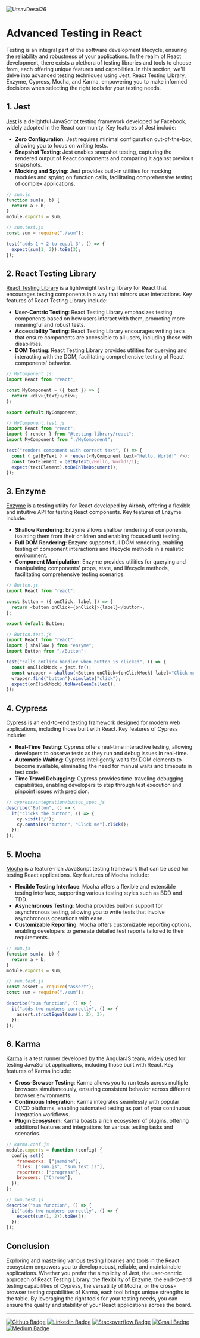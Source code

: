 ![UtsavDesai26](https://github.com/UtsavDesai26/react-interview-prep/assets/80502799/07f8817f-f0e1-4ce6-8f54-20e133465292)

# Advanced Testing in React

Testing is an integral part of the software development lifecycle, ensuring the reliability and robustness of your applications. In the realm of React development, there exists a plethora of testing libraries and tools to choose from, each offering unique features and capabilities. In this section, we'll delve into advanced testing techniques using Jest, React Testing Library, Enzyme, Cypress, Mocha, and Karma, empowering you to make informed decisions when selecting the right tools for your testing needs.

## 1. Jest

[Jest](https://jestjs.io/) is a delightful JavaScript testing framework developed by Facebook, widely adopted in the React community. Key features of Jest include:

- **Zero Configuration**: Jest requires minimal configuration out-of-the-box, allowing you to focus on writing tests.
- **Snapshot Testing**: Jest enables snapshot testing, capturing the rendered output of React components and comparing it against previous snapshots.
- **Mocking and Spying**: Jest provides built-in utilities for mocking modules and spying on function calls, facilitating comprehensive testing of complex applications.

```javascript
// sum.js
function sum(a, b) {
  return a + b;
}
module.exports = sum;
```

```javascript
// sum.test.js
const sum = require("./sum");

test("adds 1 + 2 to equal 3", () => {
  expect(sum(1, 2)).toBe(3);
});
```

## 2. React Testing Library

[React Testing Library](https://testing-library.com/docs/react-testing-library/intro/) is a lightweight testing library for React that encourages testing components in a way that mirrors user interactions. Key features of React Testing Library include:

- **User-Centric Testing**: React Testing Library emphasizes testing components based on how users interact with them, promoting more meaningful and robust tests.
- **Accessibility Testing**: React Testing Library encourages writing tests that ensure components are accessible to all users, including those with disabilities.
- **DOM Testing**: React Testing Library provides utilities for querying and interacting with the DOM, facilitating comprehensive testing of React components' behavior.

```javascript
// MyComponent.js
import React from "react";

const MyComponent = ({ text }) => {
  return <div>{text}</div>;
};

export default MyComponent;
```

```javascript
// MyComponent.test.js
import React from "react";
import { render } from "@testing-library/react";
import MyComponent from "./MyComponent";

test("renders component with correct text", () => {
  const { getByText } = render(<MyComponent text="Hello, World!" />);
  const textElement = getByText(/Hello, World!/i);
  expect(textElement).toBeInTheDocument();
});
```

## 3. Enzyme

[Enzyme](https://enzymejs.github.io/enzyme/) is a testing utility for React developed by Airbnb, offering a flexible and intuitive API for testing React components. Key features of Enzyme include:

- **Shallow Rendering**: Enzyme allows shallow rendering of components, isolating them from their children and enabling focused unit testing.
- **Full DOM Rendering**: Enzyme supports full DOM rendering, enabling testing of component interactions and lifecycle methods in a realistic environment.
- **Component Manipulation**: Enzyme provides utilities for querying and manipulating components' props, state, and lifecycle methods, facilitating comprehensive testing scenarios.

```javascript
// Button.js
import React from "react";

const Button = ({ onClick, label }) => {
  return <button onClick={onClick}>{label}</button>;
};

export default Button;
```

```javascript
// Button.test.js
import React from "react";
import { shallow } from "enzyme";
import Button from "./Button";

test("calls onClick handler when button is clicked", () => {
  const onClickMock = jest.fn();
  const wrapper = shallow(<Button onClick={onClickMock} label="Click me" />);
  wrapper.find("button").simulate("click");
  expect(onClickMock).toHaveBeenCalled();
});
```

## 4. Cypress

[Cypress](https://www.cypress.io/) is an end-to-end testing framework designed for modern web applications, including those built with React. Key features of Cypress include:

- **Real-Time Testing**: Cypress offers real-time interactive testing, allowing developers to observe tests as they run and debug issues in real-time.
- **Automatic Waiting**: Cypress intelligently waits for DOM elements to become available, eliminating the need for manual waits and timeouts in test code.
- **Time Travel Debugging**: Cypress provides time-traveling debugging capabilities, enabling developers to step through test execution and pinpoint issues with precision.

```javascript
// cypress/integration/button_spec.js
describe("Button", () => {
  it("clicks the button", () => {
    cy.visit("/");
    cy.contains("button", "Click me").click();
  });
});
```

## 5. Mocha

[Mocha](https://mochajs.org/) is a feature-rich JavaScript testing framework that can be used for testing React applications. Key features of Mocha include:

- **Flexible Testing Interface**: Mocha offers a flexible and extensible testing interface, supporting various testing styles such as BDD and TDD.
- **Asynchronous Testing**: Mocha provides built-in support for asynchronous testing, allowing you to write tests that involve asynchronous operations with ease.
- **Customizable Reporting**: Mocha offers customizable reporting options, enabling developers to generate detailed test reports tailored to their requirements.

```javascript
// sum.js
function sum(a, b) {
  return a + b;
}
module.exports = sum;
```

```javascript
// sum.test.js
const assert = require("assert");
const sum = require("./sum");

describe("sum function", () => {
  it("adds two numbers correctly", () => {
    assert.strictEqual(sum(1, 2), 3);
  });
});
```

## 6. Karma

[Karma](https://karma-runner.github.io/latest/index.html) is a test runner developed by the AngularJS team, widely used for testing JavaScript applications, including those built with React. Key features of Karma include:

- **Cross-Browser Testing**: Karma allows you to run tests across multiple browsers simultaneously, ensuring consistent behavior across different browser environments.
- **Continuous Integration**: Karma integrates seamlessly with popular CI/CD platforms, enabling automated testing as part of your continuous integration workflows.
- **Plugin Ecosystem**: Karma boasts a rich ecosystem of plugins, offering additional features and integrations for various testing tasks and scenarios.

```javascript
// karma.conf.js
module.exports = function (config) {
  config.set({
    frameworks: ["jasmine"],
    files: ["sum.js", "sum.test.js"],
    reporters: ["progress"],
    browsers: ["Chrome"],
  });
};
```

```javascript
// sum.test.js
describe("sum function", () => {
  it("adds two numbers correctly", () => {
    expect(sum(1, 2)).toBe(3);
  });
});
```

## Conclusion

Exploring and mastering various testing libraries and tools in the React ecosystem empowers you to develop robust, reliable, and maintainable applications. Whether you prefer the simplicity of Jest, the user-centric approach of React Testing Library, the flexibility of Enzyme, the end-to-end testing capabilities of Cypress, the versatility of Mocha, or the cross-browser testing capabilities of Karma, each tool brings unique strengths to the table. By leveraging the right tools for your testing needs, you can ensure the quality and stability of your React applications across the board.

---

[![Github Badge](http://img.shields.io/badge/-Github-black?style=flat-square&logo=github&link=https://github.com/UtsavSoftrefineTech)](https://github.com/UtsavSoftrefineTech)
[![Linkedin Badge](https://img.shields.io/badge/-LinkedIn-blue?style=flat-square&logo=Linkedin&logoColor=white&link=https://www.linkedin.com/in/utsavdesai26/)](https://www.linkedin.com/in/utsavdesai26/)
[![Stackoverflow Badge](https://img.shields.io/badge/-Stack%20overflow-FE7A16?style=flat-square&logo=stack-overflow&logoColor=white&link=https://stackoverflow.com/users/22878781/utsav-desai)](https://stackoverflow.com/users/22878781/utsav-desai)
[![Gmail Badge](https://img.shields.io/badge/-Gmail-d14836?style=flat-square&logo=Gmail&logoColor=white&link=mailto:desaiutsav26@gmail.com)](mailto:desaiutsav26@gmail.com)
[![Medium Badge](https://img.shields.io/badge/-Medium-black?style=flat-square&logo=medium&link=https://medium.com/@utsavdesai26)](https://medium.com/@utsavdesai26)

